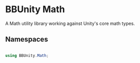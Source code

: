 # BBUnity Math

A Math utility library working against Unity's core math types.

## Namespaces

``` csharp

using BBUnity.Math;

```
